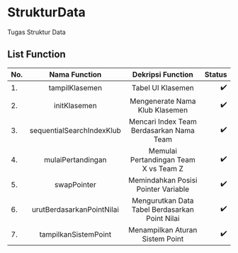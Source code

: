 # StrukturData
Tugas Struktur Data

## List Function
| No. | Nama Function               | Dekripsi Function                              | Status             |
| :-- |     :---:                   |         :----:                                 |   ---:             |
|  1. | tampilKlasemen              | Tabel UI Klasemen                              | :heavy_check_mark: |
|  2. | initKlasemen                | Mengenerate Nama Klub Klasemen                 | :heavy_check_mark: |
|  3. | sequentialSearchIndexKlub   | Mencari Index Team Berdasarkan Nama Team       | :heavy_check_mark: |
|  4. | mulaiPertandingan           | Memulai Pertandingan Team X vs Team Z          | :heavy_check_mark: |
|  5. | swapPointer                 | Memindahkan Posisi Pointer Variable            | :heavy_check_mark: |
|  6. | urutBerdasarkanPointNilai   | Mengurutkan Data Tabel Berdasarkan Point Nilai | :heavy_check_mark: |
|  7. | tampilkanSistemPoint        | Menampilkan Aturan Sistem Point                | :heavy_check_mark: |
